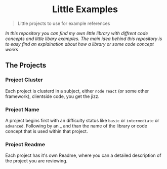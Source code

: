 <h1 align="center">Little Examples</h1>

> Little projects to use for example references

_In this repository you can find my own little library with diffrent code concepts and little libary examples. The main idea behind this repository is to easy find an explaination about how a library or some code concept works_ 

## The Projects
### Project Cluster
Each project is clusterd in a subject, either `node` `react` (or some other framework), clientside code, you get the jizz. 
### Project Name
A project begins first with an difficulty status like `basic` or `intermediate` or `advanced`. Following by an _ and than the name of the library or code concept that is used within that project.
### Project Readme
Each project has it's own Readme, where you can a detailed description of the project you are reviewing.